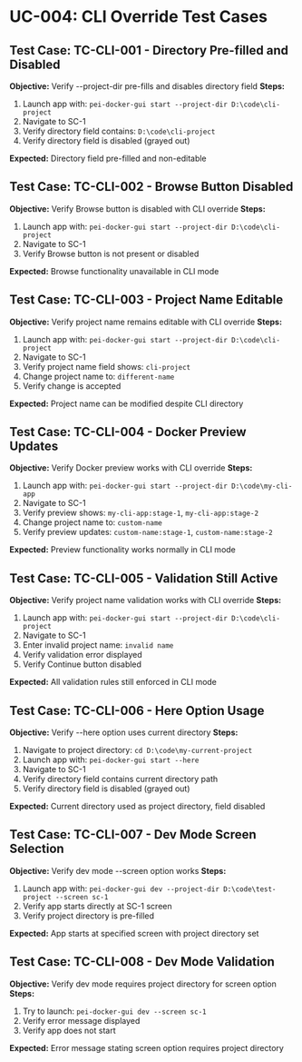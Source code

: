 # UC-004: CLI Override Test Cases

## Test Case: TC-CLI-001 - Directory Pre-filled and Disabled
**Objective:** Verify --project-dir pre-fills and disables directory field
**Steps:**
1. Launch app with: `pei-docker-gui start --project-dir D:\code\cli-project`
2. Navigate to SC-1
3. Verify directory field contains: `D:\code\cli-project`
4. Verify directory field is disabled (grayed out)

**Expected:** Directory field pre-filled and non-editable

## Test Case: TC-CLI-002 - Browse Button Disabled
**Objective:** Verify Browse button is disabled with CLI override
**Steps:**
1. Launch app with: `pei-docker-gui start --project-dir D:\code\cli-project`
2. Navigate to SC-1
3. Verify Browse button is not present or disabled

**Expected:** Browse functionality unavailable in CLI mode

## Test Case: TC-CLI-003 - Project Name Editable
**Objective:** Verify project name remains editable with CLI override
**Steps:**
1. Launch app with: `pei-docker-gui start --project-dir D:\code\cli-project`
2. Navigate to SC-1
3. Verify project name field shows: `cli-project`
4. Change project name to: `different-name`
5. Verify change is accepted

**Expected:** Project name can be modified despite CLI directory

## Test Case: TC-CLI-004 - Docker Preview Updates
**Objective:** Verify Docker preview works with CLI override
**Steps:**
1. Launch app with: `pei-docker-gui start --project-dir D:\code\my-cli-app`
2. Navigate to SC-1
3. Verify preview shows: `my-cli-app:stage-1`, `my-cli-app:stage-2`
4. Change project name to: `custom-name`
5. Verify preview updates: `custom-name:stage-1`, `custom-name:stage-2`

**Expected:** Preview functionality works normally in CLI mode

## Test Case: TC-CLI-005 - Validation Still Active
**Objective:** Verify project name validation works with CLI override
**Steps:**
1. Launch app with: `pei-docker-gui start --project-dir D:\code\cli-project`
2. Navigate to SC-1
3. Enter invalid project name: `invalid name`
4. Verify validation error displayed
5. Verify Continue button disabled

**Expected:** All validation rules still enforced in CLI mode

## Test Case: TC-CLI-006 - Here Option Usage
**Objective:** Verify --here option uses current directory
**Steps:**
1. Navigate to project directory: `cd D:\code\my-current-project`
2. Launch app with: `pei-docker-gui start --here`
3. Navigate to SC-1
4. Verify directory field contains current directory path
5. Verify directory field is disabled (grayed out)

**Expected:** Current directory used as project directory, field disabled

## Test Case: TC-CLI-007 - Dev Mode Screen Selection
**Objective:** Verify dev mode --screen option works
**Steps:**
1. Launch app with: `pei-docker-gui dev --project-dir D:\code\test-project --screen sc-1`
2. Verify app starts directly at SC-1 screen
3. Verify project directory is pre-filled

**Expected:** App starts at specified screen with project directory set

## Test Case: TC-CLI-008 - Dev Mode Validation
**Objective:** Verify dev mode requires project directory for screen option
**Steps:**
1. Try to launch: `pei-docker-gui dev --screen sc-1`
2. Verify error message displayed
3. Verify app does not start

**Expected:** Error message stating screen option requires project directory